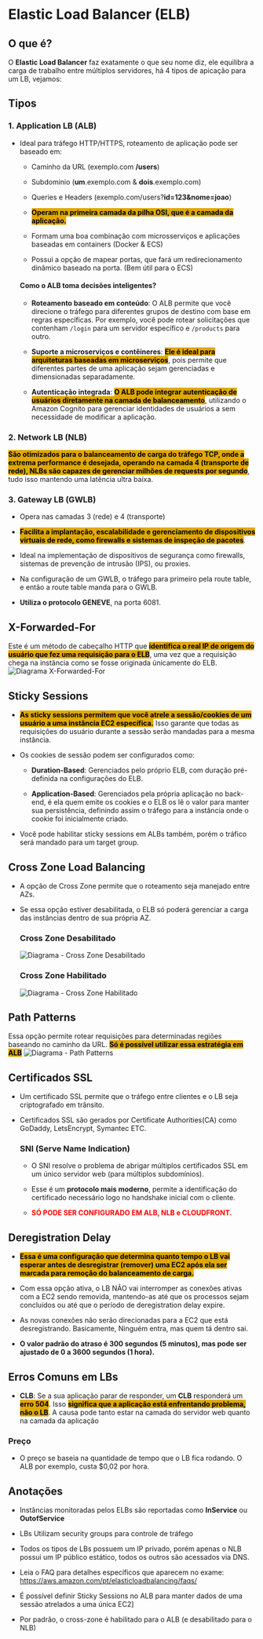 # Elastic Load Balancer (ELB)
## O que é?
O **Elastic Load Balancer** faz exatamente o que seu nome diz, ele equilibra a carga de trabalho entre múltiplos servidores, há 4 tipos de apicação para um LB, vejamos:

## Tipos 
### 1. Application LB (ALB)
- Ideal para tráfego HTTP/HTTPS, roteamento de aplicação pode ser baseado em:
    - Caminho da URL (exemplo.com **/users**)
    
    - Subdominio (**um**.exemplo.com & **dois**.exemplo.com)

    - Queries e Headers (exemplo.com/users?**id=123&nome=joao**)

	- <span style="background-color: #e0a800; color: black;font-weight:bold">Operam na primeira camada da pilha OSI, que é a camada da aplicação.</span>
	
	- Formam uma boa combinação com microsserviços e aplicações baseadas em containers (Docker & ECS)
	
	- Possui a opção de mapear portas, que fará um redirecionamento dinâmico baseado na porta. (Bem útil para o ECS)

    #### Como o ALB toma decisões inteligentes?
    -  **Roteamento baseado em conteúdo**: O ALB permite que você direcione o tráfego para diferentes grupos de destino com base em regras específicas. Por exemplo, você pode rotear solicitações que contenham `/login` para um servidor específico e `/products` para outro.

    - **Suporte a microserviços e contêineres**: <span style="background-color: #e0a800; color: black;font-weight:bold">Ele é ideal para arquiteturas baseadas em microserviços</span>, pois permite que diferentes partes de uma aplicação sejam gerenciadas e dimensionadas separadamente.

    - **Autenticação integrada**: <span style="background-color: #e0a800; color: black;font-weight:bold">O ALB pode integrar autenticação de usuários diretamente na camada de balanceamento</span>, utilizando o Amazon Cognito para gerenciar identidades de usuários a sem necessidade de modificar a aplicação.


### 2. Network LB (NLB)
<span style="background-color: #e0a800; color: black;font-weight:bold">São otimizados para o balanceamento de carga do tráfego TCP, onde a extrema performance é desejada, operando na camada 4 (transporte de rede), NLBs são capazes de gerenciar milhões de requests por segundo</span>, tudo isso mantendo uma latência ultra baixa.

### 3. Gateway LB (GWLB)
- Opera nas camadas 3 (rede) e 4 (transporte)

- <span style="background-color: #e0a800; color: black;font-weight:bold">Facilita  a implantação, escalabilidade e gerenciamento de dispositivos virtuais de rede, como firewalls e sistemas de inspeção de pacotes</span>.

- Ideal na implementação de dispositivos de segurança como firewalls, sistemas de prevenção de intrusão (IPS), ou proxies.

- Na configuração de um GWLB, o tráfego para primeiro pela route table, e então a route table manda para o GWLB.

- **Utiliza o protocolo GENEVE**, na porta 6081.

## X-Forwarded-For
Este é um método de cabeçalho HTTP que <span style="background-color: #e0a800; color: black;font-weight:bold">identifica o real IP de origem do usuário que fez uma requisição para o ELB</span>, uma vez que a requisição chega na instância como se fosse originada únicamente do ELB.
![Diagrama X-Forwarded-For](xForwarded.png)

## Sticky Sessions

- <span style="background-color: #e0a800; color: black;font-weight:bold"> As sticky sessions permitem que você atrele a sessão/cookies de um usuário a uma instância EC2 específica.</span> Isso garante que todas as requisições do usuário durante a sessão serão mandadas para a mesma instância.

- Os cookies de sessão podem ser configurados como:
    - **Duration-Based**: Gerenciados pelo próprio ELB, com duração pré-definida na configurações do ELB.
    
    - **Application-Based**: Gerenciados pela própria aplicação no back-end, é ela quem emite os cookies e o ELB os lê o valor para manter sua persistência, definindo assim o tráfego para a instância onde o cookie foi inicialmente criado.

- Você pode habilitar sticky sessions em ALBs também, porém o tráfico será mandado para um target group.

## Cross Zone Load Balancing
- A opção de Cross Zone permite que o roteamento seja manejado entre AZs. 
- Se essa opção estiver desabilitada, o ELB só poderá gerenciar a carga das instâncias dentro de sua própria AZ.
    
    ### Cross Zone Desabilitado
    ![Diagrama - Cross Zone Desabilitado](noCrossZone.png)

    ### Cross Zone Habilitado
    ![Diagrama - Cross Zone Habilitado](crossZone.png)


## Path Patterns
Essa opção permite rotear requisições para determinadas regiões baseando no caminho da URL.  <span style="background-color: #e0a800; color: black;font-weight:bold">Só é possível utilizar essa estratégia em ALB</span>
![Diagrama - Path Patterns](pathPatterns.png)

## Certificados SSL
- Um certificado SSL permite que o tráfego entre clientes e o LB seja criptografado em trânsito.

- Certificados SSL são gerados por Certificate Authorities(CA) como GoDaddy, LetsEncrypt, Symantec ETC.

    ### SNI (Serve Name Indication)
    - O SNI resolve o problema de abrigar múltiplos certificados SSL em um único servidor web (para múltiplos subdomínios).

    - Esse é um **protocolo mais moderno**, permite a identificação do certificado necessário logo no handshake inicial com o cliente.

    - <span style="color: red; font-weight:bold">SÓ PODE SER CONFIGURADO EM ALB, NLB e CLOUDFRONT.</span>


## Deregistration Delay
- <span style="background-color: #e0a800; color: black;font-weight:bold">Essa é uma configuração que determina quanto tempo o LB vai esperar antes de desregistrar (remover) uma EC2 após ela ser marcada para remoção do balanceamento de carga.</span>

- Com essa opção ativa, o LB NÃO vai interromper as conexões ativas com a EC2 sendo removida, mantendo-as até que os processos sejam concluídos ou até que o período de deregistration delay expire.

- As novas conexões não serão direcionadas para a EC2 que está desregistrando. Basicamente, Ninguém entra, mas quem tá dentro sai.

- **O valor padrão do atraso é 300 segundos (5 minutos), mas pode ser ajustado de 0 a 3600 segundos (1 hora).**

## Erros Comuns em LBs
- **CLB**: Se a sua aplicação parar de responder, um **CLB** responderá um <span style="background-color: #e0a800; color: black;font-weight:bold">erro 504</span>. Isso <span style="background-color: #e0a800; color: black;font-weight:bold">significa que a aplicação está enfrentando problema, não o LB</span>. A causa pode tanto estar na camada do servidor web quanto na camada da aplicação


### Preço
- O preço se baseia na quantidade de tempo que o LB fica rodando. O ALB por exemplo, custa $0,02 por hora.
## Anotações
- Instâncias monitoradas pelos ELBs são reportadas como **InService** ou **OutofService**

- LBs Utilizam security groups para controle de tráfego

- Todos os tipos de LBs possuem um IP privado, porém apenas o NLB possui um IP público estático, todos os outros são acessados via DNS.

- Leia o FAQ para detalhes específicos que aparecem no exame: https://aws.amazon.com/pt/elasticloadbalancing/faqs/

- É possível definir Sticky Sessions no ALB para manter dados de uma sessão atrelados a uma única EC2]

- Por padrão, o cross-zone é habilitado para o ALB (e desabilitado para o NLB)
